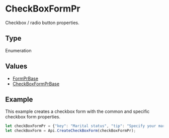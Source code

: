 # CheckBoxFormPr

Checkbox / radio button properties.

## Type

Enumeration

## Values

- [FormPrBase](../Enumeration/FormPrBase.md)
- [CheckBoxFormPrBase](../Enumeration/CheckBoxFormPrBase.md)


## Example

This example creates a checkbox form with the common and specific checkbox form properties.

```javascript editor-
let checkBoxFormPr = {"key": "Marital status", "tip": "Specify your marital status", "required": true, "placeholder": "Marital status", "radio": true};
let checkBoxForm = Api.CreateCheckBoxForm(checkBoxFormPr);
```
